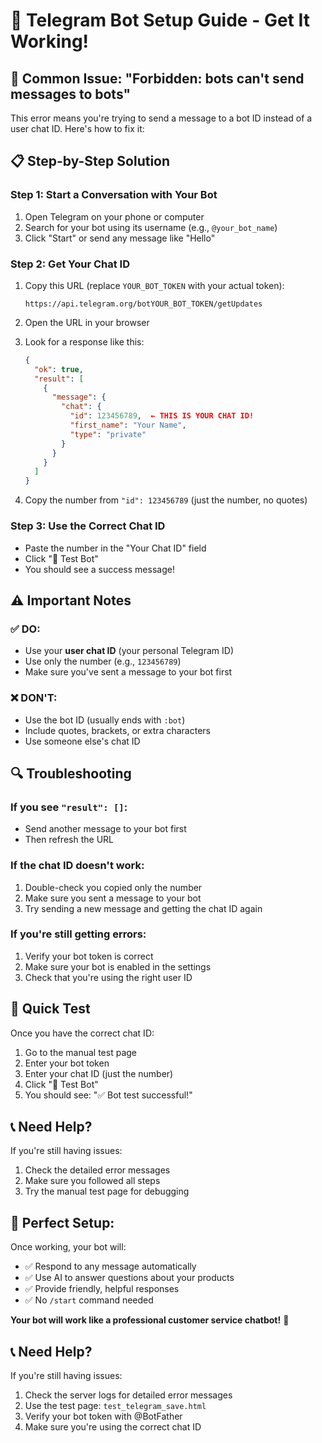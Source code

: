 # 🚀 Telegram Bot Setup Guide - Get It Working!

## 🚨 Common Issue: "Forbidden: bots can't send messages to bots"

This error means you're trying to send a message to a bot ID instead of a user chat ID. Here's how to fix it:

## 📋 Step-by-Step Solution

### Step 1: Start a Conversation with Your Bot
1. Open Telegram on your phone or computer
2. Search for your bot using its username (e.g., `@your_bot_name`)
3. Click "Start" or send any message like "Hello"

### Step 2: Get Your Chat ID
1. Copy this URL (replace `YOUR_BOT_TOKEN` with your actual token):
   ```
   https://api.telegram.org/botYOUR_BOT_TOKEN/getUpdates
   ```

2. Open the URL in your browser

3. Look for a response like this:
   ```json
   {
     "ok": true,
     "result": [
       {
         "message": {
           "chat": {
             "id": 123456789,  ← THIS IS YOUR CHAT ID!
             "first_name": "Your Name",
             "type": "private"
           }
         }
       }
     ]
   }
   ```

4. Copy the number from `"id": 123456789` (just the number, no quotes)

### Step 3: Use the Correct Chat ID
- Paste the number in the "Your Chat ID" field
- Click "🤖 Test Bot"
- You should see a success message!

## ⚠️ Important Notes

### ✅ DO:
- Use your **user chat ID** (your personal Telegram ID)
- Use only the number (e.g., `123456789`)
- Make sure you've sent a message to your bot first

### ❌ DON'T:
- Use the bot ID (usually ends with `:bot`)
- Include quotes, brackets, or extra characters
- Use someone else's chat ID

## 🔍 Troubleshooting

### If you see `"result": []`:
- Send another message to your bot first
- Then refresh the URL

### If the chat ID doesn't work:
1. Double-check you copied only the number
2. Make sure you sent a message to your bot
3. Try sending a new message and getting the chat ID again

### If you're still getting errors:
1. Verify your bot token is correct
2. Make sure your bot is enabled in the settings
3. Check that you're using the right user ID

## 🎯 Quick Test

Once you have the correct chat ID:
1. Go to the manual test page
2. Enter your bot token
3. Enter your chat ID (just the number)
4. Click "🤖 Test Bot"
5. You should see: "✅ Bot test successful!"

## 📞 Need Help?

If you're still having issues:
1. Check the detailed error messages
2. Make sure you followed all steps
3. Try the manual test page for debugging

## 🚀 **Perfect Setup:**

Once working, your bot will:
- ✅ Respond to any message automatically
- ✅ Use AI to answer questions about your products
- ✅ Provide friendly, helpful responses
- ✅ No `/start` command needed

**Your bot will work like a professional customer service chatbot!** 🎉

## 📞 **Need Help?**

If you're still having issues:
1. Check the server logs for detailed error messages
2. Use the test page: `test_telegram_save.html`
3. Verify your bot token with @BotFather
4. Make sure you're using the correct chat ID 
